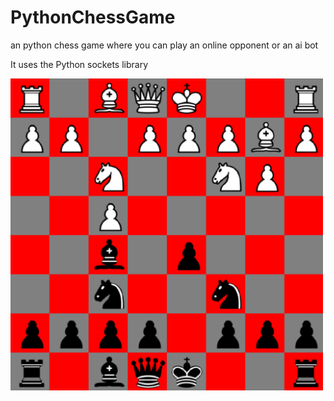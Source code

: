 # PythonChessGame
an python chess game where you can play an online opponent or an ai bot

It uses the Python sockets library

<img src="python-chess-screenshot.png" alt="Game Screenshot" width="500">

